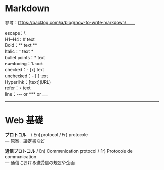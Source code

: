 # Markdown
参考：https://backlog.com/ja/blog/how-to-write-markdown/　　

escape：\\  
H1~H4：\# text  
Bold：\** text \**  
Italic：\* text \*  
bullet points：\* text  
numbering：1. text  
checked：\- [x] text  
unchecked：\- [ ] text  
Hyperlink：\[text](URL)  
refer：\> text  
line：\--- or \*** or \___  

---
# Web 基礎

**プロトコル**　/ En) protocol / Fr) protocole  
― 原案、議定書など

**通信プロトコル** / En) Communication protocol / Fr) Protocole de communication  
― 通信における送受信の規定や企画

